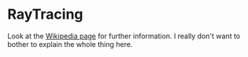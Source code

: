 # RayTracing

Look at the [Wikipedia page](https://en.wikipedia.org/wiki/Ray_tracing_(graphics)) for further information. I really don't want to bother to explain the whole thing here.
